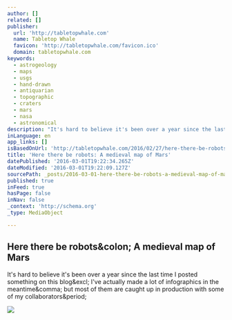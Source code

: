 ```yaml
---
author: []
related: []
publisher:
  url: 'http://tabletopwhale.com'
  name: Tabletop Whale
  favicon: 'http://tabletopwhale.com/favicon.ico'
  domain: tabletopwhale.com
keywords:
  - astrogeology
  - maps
  - usgs
  - hand-drawn
  - antiquarian
  - topographic
  - craters
  - mars
  - nasa
  - astronomical
description: "It's hard to believe it's been over a year since the last time I posted something on this blog! I've actually made a lot of infographics in the meantime, but most of them are caught up in production with some of my collaborators."
inLanguage: en
app_links: []
isBasedOnUrl: 'http://tabletopwhale.com/2016/02/27/here-there-be-robots.html'
title: 'Here there be robots: A medieval map of Mars'
datePublished: '2016-03-01T19:22:34.265Z'
dateModified: '2016-03-01T19:22:09.127Z'
sourcePath: _posts/2016-03-01-here-there-be-robots-a-medieval-map-of-mars.md
published: true
inFeed: true
hasPage: false
inNav: false
_context: 'http://schema.org'
_type: MediaObject

---
```

<article style=""><h1>Here there be robots&amp;colon; A medieval map of Mars</h1><p>It's hard to believe it's been over a year since the last time I posted something on this blog&amp;excl; I've actually made a lot of infographics in the meantime&amp;comma; but most of them are caught up in production with some of my collaborators&amp;period;</p><img src="http://tabletopwhale.com/img/posts/02-27-16.jpg" /></article>